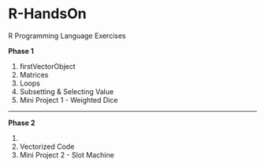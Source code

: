# R-HandsOn
R Programming Language Exercises

<strong>Phase 1</strong>
<ol>
  <li>firstVectorObject</li>
  <li>Matrices</li>
  <li>Loops</li>
  <li>Subsetting & Selecting Value</li>
  <li>Mini Project 1 - Weighted Dice</li>
</ol>
<hr>
<strong>Phase 2</strong>
<ol>
  <li></li>
  <li>Vectorized Code</li>
  <li>Mini Project 2 - Slot Machine</li>
</ol>
